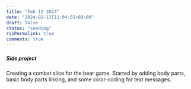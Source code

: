 ```yaml
---
title: "Feb 13 2024"
date: "2024-02-13T11:04:55+09:00"
draft: false
status: "seeding"
rssPermalink: true
comments: true
---
```


##### Side project
Creating a combat slice for the bear game.
Started by adding body parts, basic body parts linking, and some color-coding for text messages.